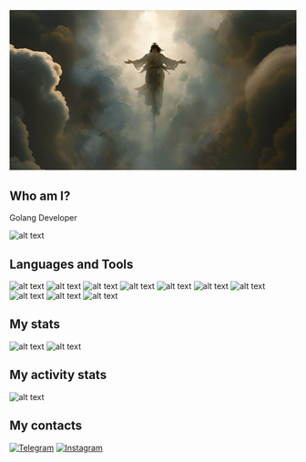 <p align="center">
  <img src="./Jesus Ascension Wallpaper.jpeg" width="600">
</p>

## Who am I?
Golang Developer

![alt text](https://komarev.com/ghpvc/?username=en7ka&color=ff69b4)

## Languages and Tools
![alt text](https://img.shields.io/badge/go-%2300ADD8.svg?style=for-the-badge&logo=go&logoColor=white)
![alt text](https://img.shields.io/badge/postgres-%23316192.svg?style=for-the-badge&logo=postgresql&logoColor=white)
![alt text](https://img.shields.io/badge/mysql-%2300f.svg?style=for-the-badge&logo=mysql&logoColor=white)
![alt text](https://img.shields.io/badge/redis-%23DD0031.svg?style=for-the-badge&logo=redis&logoColor=white)
![alt text](https://img.shields.io/badge/Apache%20Kafka-231F20?style=for-the-badge&logo=apache-kafka&logoColor=white)
![alt text](https://img.shields.io/badge/docker-%230db7ed.svg?style=for-the-badge&logo=docker&logoColor=white)
![alt text](https://img.shields.io/badge/kubernetes-%23326ce5.svg?style=for-the-badge&logo=kubernetes&logoColor=white)
![alt text](https://img.shields.io/badge/git-%23F05033.svg?style=for-the-badge&logo=git&logoColor=white)
![alt text](https://img.shields.io/badge/gitlab-%23181717.svg?style=for-the-badge&logo=gitlab&logoColor=white)
![alt text](https://img.shields.io/badge/grafana-%23F46800.svg?style=for-the-badge&logo=grafana&logoColor=white)

## My stats
![alt text](https://github-readme-stats.vercel.app/api/top-langs/?username=en7ka&theme=tokyonight&count_private=true&layout=donut)
![alt text](https://github-readme-stats.vercel.app/api?username=en7ka&show_icons=true&theme=tokyonight)

## My activity stats
![alt text](https://github-readme-stats.vercel.app/api/wakatime?username=en7ka&show_icons=true&theme=tokyonight&count_private=true&layout=compact)
## My contacts
[![Telegram](https://img.shields.io/badge/Telegram-26A5E4?style=for-the-badge&logo=telegram&logoColor=white)](https://t.me/en9ka)
[![Instagram](https://img.shields.io/badge/Instagram-%23E4405F.svg?style=for-the-badge&logo=Instagram&logoColor=white)](https://instagram.com/damei.enik)

